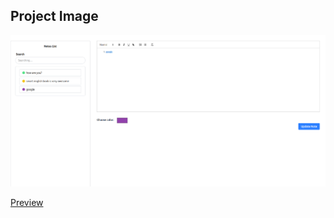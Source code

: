 <h2>Project Image</h2>

<img src="public/project.png" alt="project image">


<a href="https://notes-app-xi-hazel.vercel.app/" target="_blank">Preview</a>

